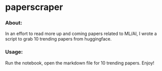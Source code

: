 # paperscraper

### About:
In an effort to read more up and coming papers related to ML/AI, I wrote a script to grab 10 trending papers from huggingface. 

### Usage:
Run the notebook, open the markdown file for 10 trending papers. Enjoy!